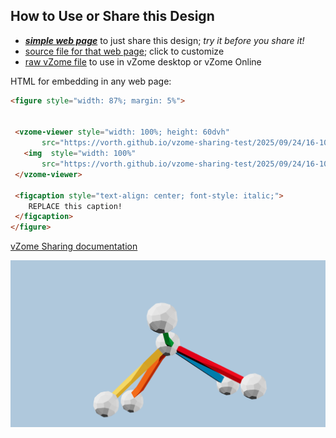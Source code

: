 
## How to Use or Share this Design

 - [***simple web page***](<https://vorth.github.io/vzome-sharing-test/2025/09/24/16-10-05-790Z-online-scenes-test/>) to just share this design; *try it before you share it!*
 - [source file for that web page](<https://github.com/vorth/vzome-sharing-test/edit/main/2025/09/24/16-10-05-790Z-online-scenes-test/index.md>); click to customize
 - [raw vZome file](<https://raw.githubusercontent.com/vorth/vzome-sharing-test/main/2025/09/24/16-10-05-790Z-online-scenes-test/online-scenes-test.vZome>) to use in vZome desktop or vZome Online
 
 HTML for embedding in any web page:
 ```html
<figure style="width: 87%; margin: 5%">
  
  
  <vzome-viewer style="width: 100%; height: 60dvh" 
        src="https://vorth.github.io/vzome-sharing-test/2025/09/24/16-10-05-790Z-online-scenes-test/online-scenes-test.vZome" >
    <img  style="width: 100%"
        src="https://vorth.github.io/vzome-sharing-test/2025/09/24/16-10-05-790Z-online-scenes-test/online-scenes-test.png" >
  </vzome-viewer>

  <figcaption style="text-align: center; font-style: italic;">
     REPLACE this caption!
  </figcaption>
</figure>

 ```

[vZome Sharing documentation](https://vzome.github.io/vzome/sharing.html#how-it-works)

![Image](<online-scenes-test.png>)

